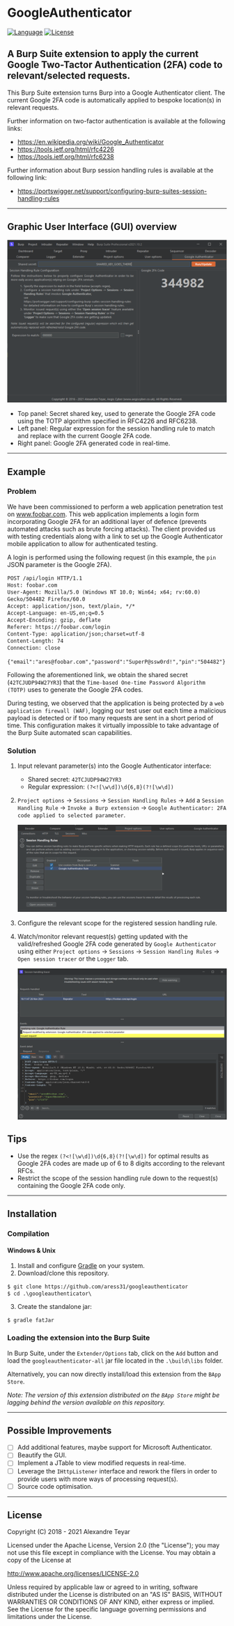 # GoogleAuthenticator

[![Language](https://img.shields.io/badge/Lang-Java-blue.svg)](https://www.java.com)
[![License](https://img.shields.io/badge/License-Apache%202.0-red.svg)](https://opensource.org/licenses/Apache-2.0)

## A Burp Suite extension to apply the current Google Two-Tactor Authentication (2FA) code to relevant/selected requests.

This Burp Suite extension turns Burp into a Google Authenticator client. The current Google 2FA code is automatically applied to bespoke location(s) in relevant requests.

Further information on two-factor authentication is available at the following links:

- <https://en.wikipedia.org/wiki/Google_Authenticator>
- <https://tools.ietf.org/html/rfc4226>
- <https://tools.ietf.org/html/rfc6238>

Further information about Burp session handling rules is available at the following link:

- <https://portswigger.net/support/configuring-burp-suites-session-handling-rules>

---

## Graphic User Interface (GUI) overview

![example](images/configuration-1.png)

- Top panel: Secret shared key, used to generate the Google 2FA code using the TOTP algorithm specified in RFC4226 and RFC6238.
- Left panel: Regular expression for the session handling rule to match and replace with the current Google 2FA code.
- Right panel: Google 2FA generated code in real-time.

---

## Example

### Problem

We have been commissioned to perform a web application penetration test on www.foobar.com. This web application implements a login form incorporating Google 2FA for an additional layer of defence (prevents automated attacks such as brute forcing attacks). The client provided us with testing credentials along with a link to set up the Google Authenticator mobile application to allow for authenticated testing.

A login is performed using the following request (in this example, the `pin` JSON parameter is the Google 2FA).

```
POST /api/login HTTP/1.1
Host: foobar.com
User-Agent: Mozilla/5.0 (Windows NT 10.0; Win64; x64; rv:60.0) Gecko/504482 Firefox/60.0
Accept: application/json, text/plain, */*
Accept-Language: en-US,en;q=0.5
Accept-Encoding: gzip, deflate
Referer: https://foobar.com/login
Content-Type: application/json;charset=utf-8
Content-Length: 74
Connection: close

{"email":"ares@foobar.com","password":"SuperP@ssw0rd!","pin":"504482"}
```

Following the aforementioned link, we obtain the shared secret (`42TCJUDP94W27YR3`) that the `Time-based One-time Password Algorithm (TOTP)` uses to generate the Google 2FA codes.

During testing, we observed that the application is being protected by a `web application firewall (WAF)`, logging our test user out each time a malicious payload is detected or if too many requests are sent in a short period of time. This configuration makes it virtually impossible to take advantage of the Burp Suite automated scan capabilities.

### Solution

1. Input relevant parameter(s) into the Google Authenticator interface:

   - Shared secret: `42TCJUDP94W27YR3`
   - Regular expression: `(?<![\w\d])\d{6,8}(?![\w\d])`

2. `Project options` -> `Sessions` -> `Session Handling Rules` -> `Add` a `Session Handling Rule` -> `Invoke a Burp extension` -> `Google Authenticator: 2FA code applied to selected parameter`.

   ![example](images/configuration-2.png)

3. Configure the relevant scope for the registered session handling rule.

4. Watch/monitor relevant request(s) getting updated with the valid/refreshed Google 2FA code generated by `Google Authenticator` using either `Project options` -> `Sessions` -> `Session Handling Rules` -> `Open session tracer` or the `Logger` tab.

   ![example](images/session-tracer.png)

## Tips

- Use the regex `(?<![\w\d])\d{6,8}(?![\w\d])` for optimal results as Google 2FA codes are made up of 6 to 8 digits according to the relevant RFCs.
- Restrict the scope of the session handling rule down to the request(s) containing the Google 2FA code only.

---

## Installation

### Compilation

#### Windows & Unix

1. Install and configure [Gradle](https://gradle.org) on your system.
2. Download/clone this repository.

```shell
$ git clone https://github.com/aress31/googleauthenticator
$ cd .\googleauthenticator\
```

3. Create the standalone jar:

```shell
$ gradle fatJar
```

### Loading the extension into the Burp Suite

In Burp Suite, under the `Extender/Options` tab, click on the `Add` button and load the `googleauthenticator-all` jar file located in the `.\build\libs` folder.

Alternatively, you can now directly install/load this extension from the `BApp Store`.

_Note: The version of this extension distributed on the `BApp Store` might be lagging behind the version available on this repository._

---

## Possible Improvements

- [ ] Add additional features, maybe support for Microsoft Authenticator.
- [ ] Beautify the GUI.
- [ ] Implement a JTable to view modified requests in real-time.
- [ ] Leverage the `IHttpListener` interface and rework the filers in order to provide users with more ways of processing request(s).
- [ ] Source code optimisation.

---

## License

Copyright (C) 2018 - 2021 Alexandre Teyar

Licensed under the Apache License, Version 2.0 (the "License");
you may not use this file except in compliance with the License.
You may obtain a copy of the License at

<http://www.apache.org/licenses/LICENSE-2.0>

Unless required by applicable law or agreed to in writing, software
distributed under the License is distributed on an "AS IS" BASIS,
WITHOUT WARRANTIES OR CONDITIONS OF ANY KIND, either express or implied.
See the License for the specific language governing permissions and
limitations under the License.
